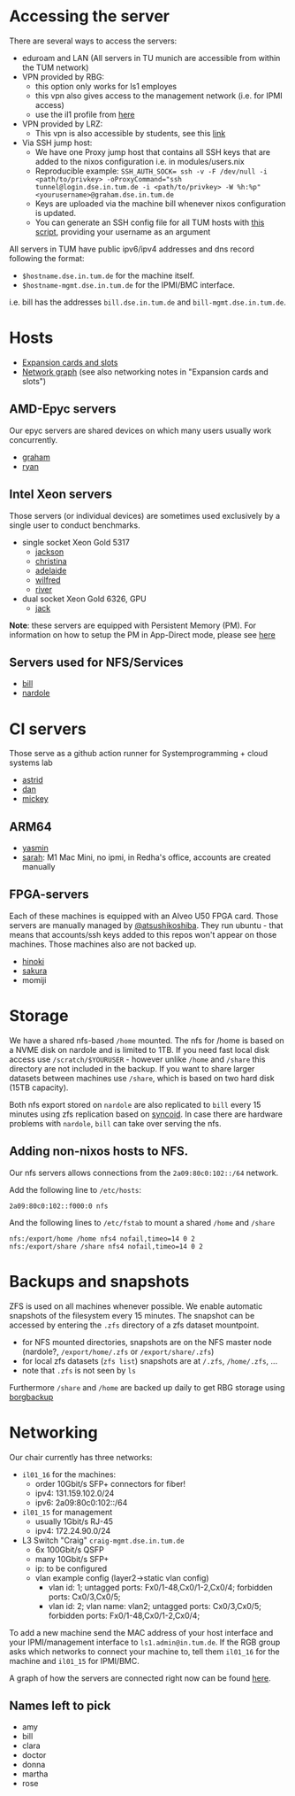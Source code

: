 # Accessing the server

There are several ways to access the servers:

- eduroam and LAN (All servers in TU munich are accessible from within the TUM network)
- VPN provided by RBG:
  - this option only works for ls1 employes
  - this vpn also gives access to the management network (i.e. for IPMI access)
  - use the il1 profile from [here](https://vpn.rbg.tum.de)
- VPN provided by LRZ:
  - This vpn is also accessible by students, see this [link](https://doku.lrz.de/display/PUBLIC/VPN+-+OpenVPN+Testbetrieb)
- Via SSH jump host:
  - We have one Proxy jump host that contains all SSH keys that are added to the nixos configuration i.e. in modules/users.nix
  - Reproducible example: `SSH_AUTH_SOCK= ssh -v -F /dev/null -i <path/to/privkey> -oProxyCommand="ssh tunnel@login.dse.in.tum.de -i <path/to/privkey> -W %h:%p" <yourusername>@graham.dse.in.tum.de`
  - Keys are uploaded via the machine bill whenever nixos configuration is updated.
  - You can generate an SSH config file for all TUM hosts with [this script](../gen-tum-ssh-config.sh), providing your username as an argument

All servers in TUM have public ipv6/ipv4 addresses and dns record following the format:

- `$hostname.dse.in.tum.de` for the machine itself.
- `$hostname-mgmt.dse.in.tum.de` for the IPMI/BMC interface.

i.e. bill has the addresses `bill.dse.in.tum.de` and `bill-mgmt.dse.in.tum.de`.

# Hosts

- [Expansion cards and slots](expansion_cards.md)
- [Network graph](graph.md) (see also networking notes in "Expansion cards and slots")


## AMD-Epyc servers

Our epyc servers are shared devices on which many users usually work concurrently.

- [graham](graham.md)
- [ryan](ryan.md)

## Intel Xeon servers

Those servers (or individual devices) are sometimes used exclusively by a single user to conduct benchmarks. 

- single socket Xeon Gold 5317  
  - [jackson](jackson.md)
  - [christina](christina.md)
  - [adelaide](adelaide.md)
  - [wilfred](wilfred.md)
  - [river](river.md)
- dual socket Xeon Gold 6326, GPU
  - [jack](jack.md)

**Note**: these servers are equipped with Persistent Memory (PM). 
For information on how to setup the PM in App-Direct mode, please see [here](../SETUP_PM.md)

## Servers used for NFS/Services

- [bill](bill.md)
- [nardole](nardole.md)

# CI servers

Those serve as a github action runner for Systemprogramming + cloud systems lab

- [astrid](astrid.md)
- [dan](dan.md)
- [mickey](mickey.md)


## ARM64

- [yasmin](yasmin.md)
- [sarah](sarah.md): M1 Mac Mini, no ipmi, in Redha's office, accounts are created manually

## FPGA-servers

Each of these machines is equipped with an Alveo U50 FPGA card.  Those servers
are manually managed by [@atsushikoshiba](@atsushikoshiba). They run ubuntu -
that means that accounts/ssh keys added to this repos won't appear on those
machines.  Those machines also are not backed up.

- [hinoki](hinoki.md)
- [sakura](sakura.md)
- momiji

# Storage

We have a shared nfs-based `/home` mounted. The nfs for /home is based on a NVME
disk on nardole and is limited to 1TB. If you need fast local disk access use
`/scratch/$YOURUSER` - however unlike `/home` and `/share` this directory are
not included in the backup. If you want to share larger datasets between
machines use `/share`, which is based on two hard disk (15TB capacity).

Both nfs export stored on `nardole` are also replicated to `bill` every 15
minutes using zfs replication based on
[syncoid](https://github.com/TUM-DSE/doctor-cluster-config/blob/master/modules/nfs/server-backup.nix).
In case there are hardware problems with `nardole`, `bill` can take over serving
the nfs.

## Adding non-nixos hosts to NFS.

Our nfs servers allows connections from the `2a09:80c0:102::/64` network.

Add the following line to `/etc/hosts`:

```
2a09:80c0:102::f000:0 nfs
```

And the following lines to `/etc/fstab` to mount a shared `/home` and `/share`

```
nfs:/export/home /home nfs4 nofail,timeo=14 0 2
nfs:/export/share /share nfs4 nofail,timeo=14 0 2
```

# Backups and snapshots

ZFS is used on all machines whenever possible. We enable automatic snapshots of
the filesystem every 15 minutes. The snapshot can be accessed by entering the
`.zfs` directory of a zfs dataset mountpoint.

- for NFS mounted directories, snapshots are on the NFS master node (nardole?, `/export/home/.zfs` or `/export/share/.zfs`)
- for local zfs datasets (`zfs list`) snapshots are at `/.zfs`, `/home/.zfs`, ...
- note that `.zfs` is not seen by `ls`

Furthermore `/share` and `/home` are backed up daily to get RBG storage using
[borgbackup](https://github.com/TUM-DSE/doctor-cluster-config/blob/master/modules/nfs/server.nix)

# Networking

Our chair currently has three networks:

- `il01_16` for the machines:
  - order 10Gbit/s SFP+ connectors for fiber!
  - ipv4: 131.159.102.0/24
  - ipv6: 2a09:80c0:102::/64
- `il01_15` for management
  - usually 1Gbit/s RJ-45
  - ipv4: 172.24.90.0/24
- L3 Switch "Craig" `craig-mgmt.dse.in.tum.de`
  - 6x 100Gbit/s QSFP
  - many 10Gbit/s SFP+
  - ip: to be configured
  - vlan example config (layer2->static vlan config)
    - vlan id: 1; untagged ports: Fx0/1-48,Cx0/1-2,Cx0/4; forbidden ports: Cx0/3,Cx0/5;
    - vlan id: 2; vlan name: vlan2; untagged ports: Cx0/3,Cx0/5; forbidden ports: Fx0/1-48,Cx0/1-2,Cx0/4;

To add a new machine send the MAC address of your host interface and your IPMI/management interface to `ls1.admin@in.tum.de`.
If the RGB group asks which networks to connect your machine to, tell them `il01_16` for the machine and `il01_15` for IPMI/BMC.

A graph of how the servers are connected right now can be found [here](graph.md).

## Names left to pick

- amy
- bill
- clara
- doctor
- donna
- martha
- rose
